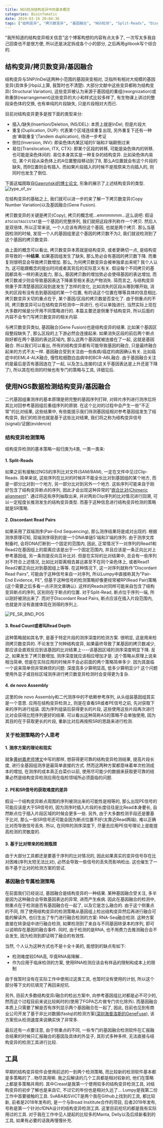 ```yaml
---
title: NGS检测结构变异中的基本概念
categories: Bioinfomatic
date: 2019-03-16 20:04:36
tags: ["结构变异", "拷贝数变异", "基因融合", "NGS检测", "Split-Reads", "Discordant Read Pairs", "Read Depth", "de novo Assembly"]
---
```



"我所知道的结构变异相关信息"这个博客构想的内容有点太多了, 一次写太多我自己回查也不是很方便, 所以还是决定拆成各个小的部分, 之后再用gitbook写个综合的.
<!-- 摘要部分 -->
<!-- more -->

## 结构变异/拷贝数变异/基因融合
结构变异与SNP/InDel这两种小范围的基因突变相对, 泛指所有相对大规模的基因变异(具体多少bp以上算, 我暂时也不清楚). 大部分文献中这些变异都称为结构变异( Structural Variation), 这些变异被认为来源于基因组的重组(reorgnization)或称重排(rearrangement)这些变异的大小和样式比较多样了, 有生物课上讲过的整段染色体的交换, 也有单纯的片段缺失, 只是片段相对大而已. 

目前对结构变异更多是按下面的类型来分:

- 插入/缺失(Insertion/Deletion, INS/DEL): 本质上就是InDel, 但是片段大
- 重复(Duplication, DUP): 代表某个区域连续重复出现, 另外重复下还有一种由'串联重复'(Tandem duplication), 待进一步考证
- 倒位(Inversion, INV): 即染色体内某区域的5'端和3'端颠倒过来
- 易位(Translocation, ITX, CTX): 即某个区段的转移, 可能是染色体内的转移, 也可能是染色体间的. 易位本身其实是一种复杂的结构变异. 比如染色体内易位, 某个片段从染色体上的A位置整段移动到了B, 那么A位置就会有这个片段的缺失, 而B位置则会有插入. 而如果片段插入的时候不是按原来方向插入的, 则同时也发生了倒位.

下面这幅图取自[Gawroński的博士论文](https://www.google.com/url?sa=t&rct=j&q=&esrc=s&source=web&cd=1&cad=rja&uact=8&ved=2ahUKEwjMy7vFzojhAhWwct8KHe9mCM4QFjAAegQIARAC&url=https%3A%2F%2Ftheses.lib.sfu.ca%2Ffile%2Fthesis%2F4696&usg=AOvVaw3e8XVzVestWLRfPy1qnkYE), 形象的展示了上述结构变异的类型.
![type_of_sv](https://raw.githubusercontent.com/SilenWang/Gallary/master/type_of_sv.png)

在结构变异的基础之上, 我们就可以进一步的来了解一下拷贝数变异(Copy Number Variation)以及基因融合(Gene Fusion).

拷贝数变异的关键是拷贝(Copy), 拷贝的概念呢...emmmmmm...这么说吧: 假设`ATGCGGTAGCCGTAT`是一个基因的完整序列, 我们就把这段序列称作一个拷贝. 然后人是双倍体, 所以正常来说, 一个人应该有两份这个基因, 也就是两个拷贝. 那么当基因检测的时候, 发现一个人的基因组里这个基因的拷贝数不为2, 我们就说检测到了这个基因的拷贝数变异.

由上面的概念可以看出, 拷贝数变异本质就是结构变异, 或者更确切一点, 是结构变异导致的一种**结果**. 如果基因组发生了缺失, 那么势必会有基因的拷贝数下降. 而重复则很明显会导致拷贝数增加. 那么, 为何拷贝数变异会被单独拿出来呢? 我个人认为, 这可能跟概念的提出时间或者其背后的实际意义有关. 假设每个不同拷贝的基因都具有一样的表达能力, 那么, 基因拷贝数的增加势必会使得基因的表达增加, 而拷贝数减少则会导致基因表达下降甚至相关表达产物消失. 简而言之, 与结构变异侧重于弄清楚基因区段到底发生了怎样的变化, 比如消失的区段从哪到哪开始, 消失的区段有没有去到基因组的某一个位置, 有的话这个位置在哪等具体的信息相比. 拷贝数变异关切的重点在于, 某个基因/区段的拷贝数是否变化了. 由于侧重点的不同, 拷贝数变异可以在结构变异检测中一并进行, 也可以单独进行, 当然实际上现在大多数时候是分开用不同策略进行的. 本篇主要还是侧重于结构变异, 所以后面的内容不会专门写拷贝数变异的相关内容.

与拷贝数变异类似, 基因融合(Gene Fusion)也是结构变异的结果. 比如某个基因区段整段缺失了, 那么区段的上下游必然会连接起来. 如果消失区段的前后两个断点刚好都在两个基因的表达区域内, 那么这两个基因就被连接在了一起, 这就是基因融合. 所以我们可以看出, 所有的结构变异都有可能导致基因的融合, 只是最终融合起来的方式不太一样. 基因融合受到关注由一些疾病/癌症的病因确认有关. 比如癌症中的EML4-ALK融合, 慢性粒细胞白血病中的BCR-ABL融合. 由于基因融合关注的是最后是否有基因连在了一起, 以及怎么连接的(这关乎基因表达是上升还是下降了), 所以其在检测的时候也有专门的策略与工具, 详细见后.

## 使用NGS数据检测结构变异/基因融合

二代基因组重测序的基本原理是把完整的基因序列打碎, 对碎片序列进行测序后将其比对回参考基因组后重组序列的原貌. 在这个比对的过程中会产生一些"不正常"的比对结果, 这些结果中, 有些能提示我们待测基因组相对参考基因组发生了结构变异, 我们的检测也就是基于这些比对结果, 我们将之称为结构变异信号(signal)/证据(evidence)

### 结构变异检测策略

结构变异检测的基本策略一般归类为4类, 一类一类来:

#### 1. Split-Reads

如果之前有接触过NGS的序列比对文件(SAM/BAM), 一定在文件中见过Clip-Reads. 简单来说, 这些序列在比对的时候并不能全长比对到基因组的某个地方, 而是一部分比对到一个地方, 另一部分比对到另外一个地方. 这些序列可能来自于刚好包含了结构变异断点的序列, 因此才会出现这种异常的"[嵌合比对(Chimeric alignment)](https://github.com/samtools/hts-specs/blob/master/SAMv1.pdf)". 通过将这些序列抽取出来, 并对两处Clip序列的比对情况进行回溯, 可以一定程度长推测发生的结构变异类型. 而基于这种信息进行结构变异检测的策略就是SR策略.

#### 2. Discordant Read Pairs

如果采用了双端测序(Pair-End Sequencing), 那么测序结果将是成对出现的. 根据测序原理可知, 双端测序得到的是一个DNA单链5'端和3'端的序列. 由于测序文库制备时, 会将DNA打断到一个固定的范围内, 因此, 正常情况下一对序列的Read1和Read2在基因组上的距离应该是出于一个固定范围内, 并且应该是一条正向比对上参考基因组, 另一条则是反向互补比对. 但是在实际的比对结果中, 总会有一些序列对不符合上述情况, 比如比对距离相去甚远甚至不在同个染色体上, 或者Read1 Read2都正向比对到基因组上等等. 在这种情况下, 这一对序列就称作"Discordant Read Pairs", 可能由于这种信号来自一对序列, 所以Lumpy中直接称其为"Pair-End Evidence, PE", 但基于这种信号的检测策略好像更经常被RP(Read Pair)策略(这个需要之后多看一点评测文章确认). 这样的Reads对同样可能来自包含了结构变异断点的序列, 区别则在于断点的位置. 对于Split-Read, 断点位于序列一端, 所以刚好被测出来了. 而对于Discordant Read Pairs, 断点应该在插入片段范围内, 也就是并没有直接体现在测得的序列上.

![PE_SR_BND_POS](https://raw.githubusercontent.com/SilenWang/Gallary/master/PE_SR_BND_POS.jpg)

#### 3. Read Count或者叫Read Depth

这种策略就如其名字, 是基于特定片段的测序深度的检测方案. 很明显, 这是用来检测拷贝数变异的. 不论发生了何种结构变异, 如果最终导致了某基因的拷贝数减少, 那应该会直观反应到该基因的比对结果上----该基因区域的测序深度明显下降. 反之, 如果发生了拷贝数增加, 测序深度就应该相应增加才是. 这个策略从原理上说来相当简单, 但是在实际应用的时候并不会必前面的两个策略简单多少. 因为其面临一个说来简单但非常麻烦的问题: 深度高多少算明显高, 低多少算明显少? 这个问题使用外显子或目标区域测序进行拷贝数变异检测时会变得更为复杂.

#### 4. de novo Assembly

这里的de novo Assembly和二代测序中的不依赖参考序列, 从头组装基因组其实是一个意思. 应用在结构变异检测上, 则是在查看SR或者PE信号之前, 先对获取下来的序列进行组装. 因为序列组装后获得更长的片段, 这些使用这些片段再次进行比对会获得比短序列更好的结果. 可以看出这种简称AS的策略不会单独使用, 因为其目的在于获取更长的片段, 重新比对后再按照SR的思路来进行检测.

### 关于检测策略的个人思考

#### 1. 测序方案的理论和现实

就象[黄树嘉老师博文](http://www.huangshujia.me/2018/07/22/2018-07-22-Introduction-the-detection-of-structure-variants.html)中写的那样, 想获得更可靠的结构变异检测结果, 提高片段长度, 进行全基因组测序是最简单直接的方式. 然而这两种方案都意味着单次检测成本的增加, 在测序的成本真正白菜价以前, 使用尽可能少的数据来获取更可靠的结果必然是结构变异检测应用在临检领域所必须面临的问题.

#### 2. PE和SR信号的获取难度的差异

假设一个结构变异断点周围的序列被测出来的可能性是相等的, 那么出现PE信号的可能应该是大于SR信号的, 因为测序时插入片段的长度往往是比Read本身要长, 自然断点位于插入片段区域的时候会更多一些. 另外, 由于大多数检测手段还是要基于比对, 那么一些SR信号还可能会因为断点位置不好(太靠近Read两端), 难以正确比对而导致信号丢失. 所以, 在同样的测序深度下, 尽量去应用PE信号理论上是能提高检测的灵敏度的.

#### 3. 基于比对带来的检测瓶颈

由于大部分工具都还是要基于序列的比对情况的, 因此如果真实的变异信号存在比对困难(序列太短无法比对), 必然会导致一些信号的丢失而影响检出. 这也催生了一些不基于比对的检测方案的尝试. 


### 基因融合专属检测策略

在前面我们已经说过, 基因融合是结构变异的一种结果. 某种基因融合受关注, 多半是因为这种融合会导致基因表达的异常, 进而产生疾病. 因此在基因融合的检测中, 侧重点在于检测是否有基因融合在一起了, 以及它是怎么融合的. 由于这个侧重点的不同, 除了使用结构变异的检测策略从基因组上检出结构变异然后再进行融合可能的解读外, 也衍生出了专门进行融合检测的方案: RNA-Seq融合检测. 这种方案直接在转录组中进行融合检测, 如果检测到了来自与不同基因转录本的序列, 即可以说明存在基因的融合事件. 同时, 由于检测的是RNA, 也不用费力去推测融合会不会发生, 因为检测到即证明了融合的有效性.

当然, 个人认为这种方式也不是十全十美的, 能想到的缺点有如下:

- 检测难度较DNA高, 毕竟RNA易降解...
- 作为应用于临床检测的方案, 使用RNA检测应该会有样品的限制和成本上的限制

由于我暂时没有在实际工作中使用过这类工具, 也暂时没有使用的计划, 所以这个部分等下文的坑填完了再回来挖坑.

另外, 目前大多数结构变异/融合的检出方案中, 向参考基因组比对都是必不可少的, 然而这个过程目前来说比较耗时的(使用了FGPA芯片做专门优化除外). 而基因融合本质上只需要了解是否有序列显示两个基因融合在一起了, 因此, 目前也见到有商业公司开发了基于非比对数据(fastq)的检测方案([深圳海普洛斯的GeneFuse]()), 该方案但从检测速度来说确实快了非常多.

最后还有一点要注意, 由于侧重点的不同, 一些专门的基因融合检测软件在汇报融合结果的时候只汇报融合的基因及具体的外显子, 其形式多种多样, 无法直接与结构变异的检测工具进行比较.


## 工具

早期的结构变异软件会使用前述的一到两个检测策略, 而比较新的检测软件基本都是多策略的了...物尽其用嘛. 我之后解读的几个工具都是相对较新的, 他们在策略上都是多策略并用的. 其中Creast是我第一个使用较多的结构变异检测工具, 对结构变异的初步了解也是来自它, 不过它的年份也是相对久远了... Lumpy是我第二份工作中首要接触的工具. SvABA和SViCT是两个我在Github上找到的工具, 都比较新, 前者是2018年发布的, 是一个与Broad Insititute合作的项目, 后者2019年发布, 号称是第一个针对cfDNA设计的结构变异检测工具. 这里目前挖坑的都是我有实际用过的工具. 对于我在工作中见人提起的比较多的Manta, Delly以及后续新看到的工具, 如果有必要的话我再慢慢补充.
